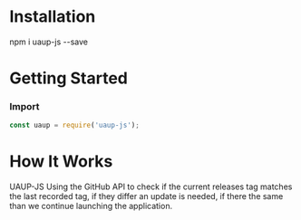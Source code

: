 
# Installation

npm i uaup-js --save


# Getting Started
### Import
```javascript
const uaup = require('uaup-js');
```



# How It Works
UAUP-JS Using the GitHub API to check if the current releases tag matches the last recorded tag, if they differ an update is needed, if there the same than we continue launching the application.

